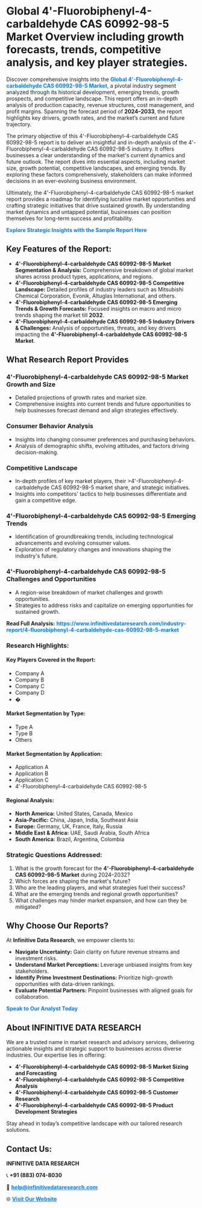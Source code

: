 <h1>Global 4'-Fluorobiphenyl-4-carbaldehyde CAS 60992-98-5 Market Overview including growth forecasts, trends, competitive analysis, and key player strategies.</h1>
<p>
Discover comprehensive insights into the 
<a href="https://www.infinitivedataresearch.com/industry-report/4-fluorobiphenyl-4-carbaldehyde-cas-60992-98-5-market" rel="dofollow" style="color: #007BFF; text-decoration: none;"><strong>Global 4'-Fluorobiphenyl-4-carbaldehyde CAS 60992-98-5 Market</strong></a>, a pivotal industry segment analyzed through its historical development, emerging trends, growth prospects, and competitive landscape. This report offers an in-depth analysis of production capacity, revenue structures, cost management, and profit margins. Spanning the forecast period of <strong>2024–2033</strong>, the report highlights key drivers, growth rates, and the market’s current and future trajectory.
</p>
<p>
The primary objective of this 4'-Fluorobiphenyl-4-carbaldehyde CAS 60992-98-5 report is to deliver an insightful and in-depth analysis of the 4'-Fluorobiphenyl-4-carbaldehyde CAS 60992-98-5 industry. It offers businesses a clear understanding of the market's current dynamics and future outlook. The report dives into essential aspects, including market size, growth potential, competitive landscapes, and emerging trends. By exploring these factors comprehensively, stakeholders can make informed decisions in an ever-evolving business environment.
</p>
<p>
Ultimately, the 4'-Fluorobiphenyl-4-carbaldehyde CAS 60992-98-5 market report provides a roadmap for identifying lucrative market opportunities and crafting strategic initiatives that drive sustained growth. By understanding market dynamics and untapped potential, businesses can position themselves for long-term success and profitability.
</p>
<p>
<a href="https://www.infinitivedataresearch.com/request-sample/reportId=111077" style="color: #007BFF; text-decoration: none;"><strong>Explore Strategic Insights with the Sample Report Here</strong></a>
</p>

<h2>Key Features of the Report:</h2>
<ul>
<li><strong>4'-Fluorobiphenyl-4-carbaldehyde CAS 60992-98-5 Market Segmentation & Analysis:</strong> Comprehensive breakdown of global market shares across product types, applications, and regions.</li>
<li><strong>4'-Fluorobiphenyl-4-carbaldehyde CAS 60992-98-5 Competitive Landscape:</strong> Detailed profiles of industry leaders such as Mitsubishi Chemical Corporation, Evonik, Altuglas International, and others.</li>
<li><strong>4'-Fluorobiphenyl-4-carbaldehyde CAS 60992-98-5 Emerging Trends & Growth Forecasts:</strong> Focused insights on macro and micro trends shaping the market till <strong>2032</strong>.</li>
<li><strong>4'-Fluorobiphenyl-4-carbaldehyde CAS 60992-98-5 Industry Drivers & Challenges:</strong> Analysis of opportunities, threats, and key drivers impacting the <strong>4'-Fluorobiphenyl-4-carbaldehyde CAS 60992-98-5 Market</strong>.</li>
</ul>

<h2>What Research Report Provides</h2>
<h3>4'-Fluorobiphenyl-4-carbaldehyde CAS 60992-98-5 Market Growth and Size</h3>
<ul>
<li>Detailed projections of growth rates and market size.</li>
<li>Comprehensive insights into current trends and future opportunities to help businesses forecast demand and align strategies effectively.</li>
</ul>

<h3>Consumer Behavior Analysis</h3>
<ul>
<li>Insights into changing consumer preferences and purchasing behaviors.</li>
<li>Analysis of demographic shifts, evolving attitudes, and factors driving decision-making.</li>
</ul>

<h3>Competitive Landscape</h3>
<ul>
<li>In-depth profiles of key market players, their >4'-Fluorobiphenyl-4-carbaldehyde CAS 60992-98-5 market share, and strategic initiatives.</li>
<li>Insights into competitors' tactics to help businesses differentiate and gain a competitive edge.</li>
</ul>

<h3>4'-Fluorobiphenyl-4-carbaldehyde CAS 60992-98-5 Emerging Trends</h3>
<ul>
<li>Identification of groundbreaking trends, including technological advancements and evolving consumer values.</li>
<li>Exploration of regulatory changes and innovations shaping the industry's future.</li>
</ul>

<h3>4'-Fluorobiphenyl-4-carbaldehyde CAS 60992-98-5 Challenges and Opportunities</h3>
<ul>
<li>A region-wise breakdown of market challenges and growth opportunities.</li>
<li>Strategies to address risks and capitalize on emerging opportunities for sustained growth.</li>
</ul>
<p><strong>Read Full Analysis:</strong> <a href="https://www.infinitivedataresearch.com/industry-report/4-fluorobiphenyl-4-carbaldehyde-cas-60992-98-5-market" rel="dofollow" style="color: #007BFF; text-decoration: none;"><strong>https://www.infinitivedataresearch.com/industry-report/4-fluorobiphenyl-4-carbaldehyde-cas-60992-98-5-market</strong></a></p>
<h3>Research Highlights:</h3>
<h4>Key Players Covered in the Report:</h4>
<ul><li>Company A</li><li>Company B</li><li>Company C</li><li>Company D</li><li>�</li></ul>
<h4>Market Segmentation by Type:</h4>
<ul><li>Type A</li><li>Type B</li><li>Others</li></ul>
<h4>Market Segmentation by Application:</h4>
<ul><li>Application A</li><li>Application B</li><li>Application C</li><li>4&#039;-Fluorobiphenyl-4-carbaldehyde CAS 60992-98-5</li></ul>

<h4>Regional Analysis:</h4>
<ul>
<li><strong>North America:</strong> United States, Canada, Mexico</li>
<li><strong>Asia-Pacific:</strong> China, Japan, India, Southeast Asia</li>
<li><strong>Europe:</strong> Germany, UK, France, Italy, Russia</li>
<li><strong>Middle East & Africa:</strong> UAE, Saudi Arabia, South Africa</li>
<li><strong>South America:</strong> Brazil, Argentina, Colombia</li>
</ul>

<h3>Strategic Questions Addressed:</h3>
<ol>
<li>What is the growth forecast for the <strong>4'-Fluorobiphenyl-4-carbaldehyde CAS 60992-98-5 Market</strong> during 2024–2032?</li>
<li>Which forces are shaping the market's future?</li>
<li>Who are the leading players, and what strategies fuel their success?</li>
<li>What are the emerging trends and regional growth opportunities?</li>
<li>What challenges may hinder market expansion, and how can they be mitigated?</li>
</ol>

<h2>Why Choose Our Reports?</h2>
<p>At <strong>Infinitive Data Research</strong>, we empower clients to:</p>
<ul>
<li><strong>Navigate Uncertainty:</strong> Gain clarity on future revenue streams and investment risks.</li>
<li><strong>Understand Market Perceptions:</strong> Leverage unbiased insights from key stakeholders.</li>
<li><strong>Identify Prime Investment Destinations:</strong> Prioritize high-growth opportunities with data-driven rankings.</li>
<li><strong>Evaluate Potential Partners:</strong> Pinpoint businesses with aligned goals for collaboration.</li>
</ul>
<p><a href="https://www.infinitivedataresearch.com/industry-report/4-fluorobiphenyl-4-carbaldehyde-cas-60992-98-5-market" rel="dofollow" style="color: #007BFF; text-decoration: none;"><strong>Speak to Our Analyst Today</strong></a></p>

<h2>About INFINITIVE DATA RESEARCH</h2>
<p>We are a trusted name in market research and advisory services, delivering actionable insights and strategic support to businesses across diverse industries. Our expertise lies in offering:</p>
<ul>
<li><strong>4'-Fluorobiphenyl-4-carbaldehyde CAS 60992-98-5 Market Sizing and Forecasting</strong></li>
<li><strong>4'-Fluorobiphenyl-4-carbaldehyde CAS 60992-98-5 Competitive Analysis</strong></li>
<li><strong>4'-Fluorobiphenyl-4-carbaldehyde CAS 60992-98-5 Customer Research</strong></li>
<li><strong>4'-Fluorobiphenyl-4-carbaldehyde CAS 60992-98-5 Product Development Strategies</strong></li>
</ul>
<p>Stay ahead in today’s competitive landscape with our tailored research solutions.</p>

<h2>Contact Us:</h2>
<p><strong>INFINITIVE DATA RESEARCH</strong></p>
<p>📞 <strong>+91 (883) 074-8030</strong></p>
<p>📧 <strong><a href="mailto:help@infinitivedataresearch.com" style="color: #007BFF;">help@infinitivedataresearch.com</a></strong></p>
<p>🌐 <strong><a href="https://www.infinitivedataresearch.com" rel="dofollow" style="color: #007BFF;">Visit Our Website</a></strong></p>